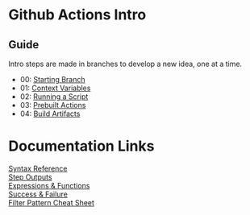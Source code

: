 # Github Actions Intro

## Guide  
Intro steps are made in branches to develop a new idea, one at a time.

- 00: [Starting Branch](https://github.com/BlueBastion/DEV-github-actions-example/tree/00-start)
- 01: [Context Variables](https://github.com/BlueBastion/DEV-github-actions-example/tree/01-contexts)
- 02: [Running a Script](https://github.com/BlueBastion/DEV-github-actions-example/tree/02-running-a-script)
- 03: [Prebuilt Actions](https://github.com/BlueBastion/DEV-github-actions-example/tree/03-prebuilt-actions)
- 04: [Build Artifacts](https://github.com/BlueBastion/DEV-github-actions-example/tree/04-build-artifacts)

# Documentation Links
[Syntax Reference](https://docs.github.com/en/actions/writing-workflows/workflow-syntax-for-github-actions)  
[Step Outputs](https://docs.github.com/en/actions/writing-workflows/choosing-what-your-workflow-does/passing-information-between-jobs#overview)  
[Expressions & Functions](https://docs.github.com/en/actions/writing-workflows/choosing-what-your-workflow-does/evaluate-expressions-in-workflows-and-actions#about-expressions)  
[Success & Failure](https://docs.github.com/en/actions/writing-workflows/choosing-what-your-workflow-does/evaluate-expressions-in-workflows-and-actions#success)  
[Filter Pattern Cheat Sheet](https://docs.github.com/en/actions/writing-workflows/workflow-syntax-for-github-actions#filter-pattern-cheat-sheet)  
